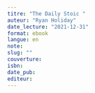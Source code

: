 ```yaml
---
titre: "The Daily Stoic "
auteur: "Ryan Holiday"
date_lecture: "2021-12-31"
format: ebook
langue: en
note:
slug: ""
couverture: 
isbn: 
date_pub: 
editeur: 
---
```

